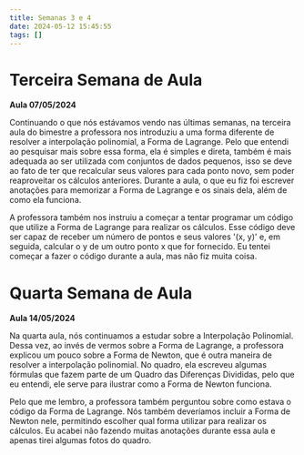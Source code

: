 ```yaml
---
title: Semanas 3 e 4
date: 2024-05-12 15:45:55
tags: []
---
```


# Terceira Semana de Aula
**Aula 07/05/2024**

Continuando o que nós estávamos vendo nas últimas semanas, na terceira aula do bimestre a professora nos introduziu a uma forma diferente de resolver a interpolação polinomial, a Forma de Lagrange. Pelo que entendi ao pesquisar mais sobre essa forma, ela é simples e direta, também é mais adequada ao ser utilizada com conjuntos de dados pequenos, isso se deve ao fato de ter que recalcular seus valores para cada ponto novo, sem poder reaproveitar os cálculos anteriores. Durante a aula, o que eu fiz foi escrever anotações para memorizar a Forma de Lagrange e os sinais dela, além de como ela funciona.

A professora também nos instruiu a começar a tentar programar um código que utilize a Forma de Lagrange para realizar os cálculos. Esse código deve ser capaz de receber um número de pontos e seus valores '(x, y)' e, em seguida, calcular o y de um outro ponto x que for fornecido. Eu tentei começar a fazer o código durante a aula, mas não fiz muita coisa.

# Quarta Semana de Aula
**Aula 14/05/2024**

Na quarta aula, nós continuamos a estudar sobre a Interpolação Polinomial. Dessa vez, ao invés de vermos sobre a Forma de Lagrange, a professora explicou um pouco sobre a Forma de Newton, que é outra maneira de resolver a interpolação polinomial. No quadro, ela escreveu algumas fórmulas que fazem parte de um Quadro das Diferenças Divididas, pelo que eu entendi, ele serve para ilustrar como a Forma de Newton funciona.

Pelo que me lembro, a professora também perguntou sobre como estava o código da Forma de Lagrange. Nós também deveríamos incluir a Forma de Newton nele, permitindo escolher qual forma utilizar para realizar os cálculos. Eu acabei não fazendo muitas anotações durante essa aula e apenas tirei algumas fotos do quadro.
